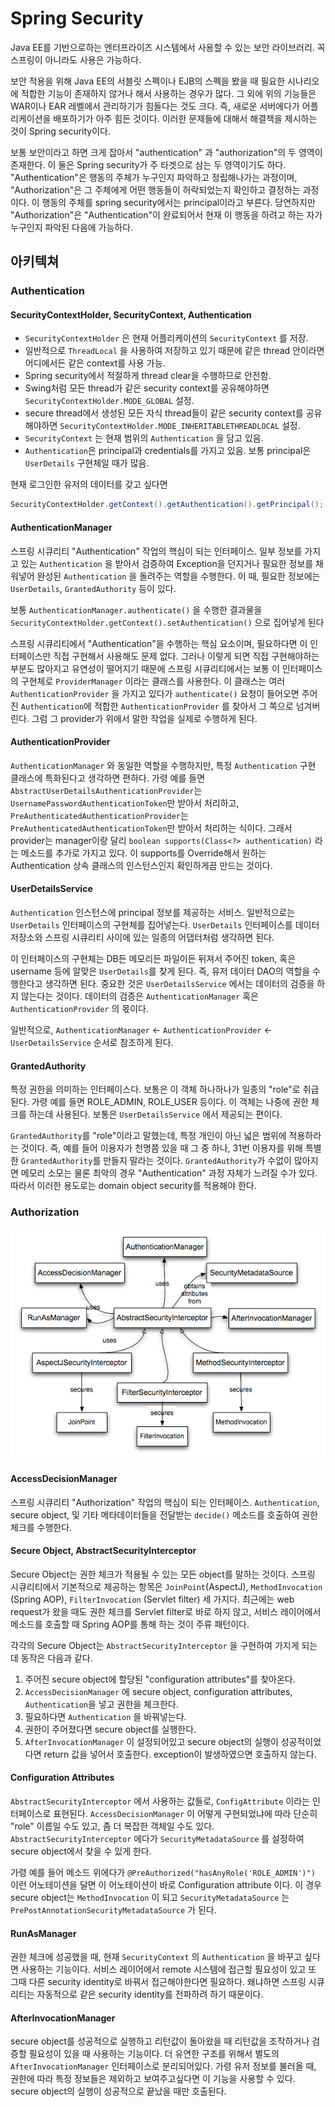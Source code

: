 # Spring Security

Java EE를 기반으로하는 엔터프라이즈 시스템에서 사용할 수 있는 보안 라이브러리. 꼭 스프링이 아니라도 사용은 가능하다.

보안 적용을 위해 Java EE의 서블릿 스펙이나 EJB의 스펙을 봤을 때 필요한 시나리오에 적합한 기능이 존재하지 않거나 해서 사용하는 경우가 많다. 그 외에 위의 기능들은 WAR이나 EAR 레벨에서 관리하기가 힘들다는 것도 크다. 즉, 새로운 서버에다가 어플리케이션을 배포하기가 아주 힘든 것이다. 이러한 문제들에 대해서 해결책을 제시하는 것이 Spring security이다.

보통 보안이라고 하면 크게 잡아서 "authentication" 과 "authorization"의 두 영역이 존재한다. 이 둘은 Spring security가 주 타겟으로 삼는 두 영역이기도 하다. "Authentication"은 행동의 주체가 누구인지 파악하고 정립해나가는 과정이며, "Authorization"은 그 주체에게 어떤 행동들이 허락되었는지 확인하고 결정하는 과정이다. 이 행동의 주체를 spring security에서는 principal이라고 부른다. 당연하지만 "Authorization"은 "Authentication"이 완료되어서 현재 이 행동을 하려고 하는 자가 누구인지 파악된 다음에 가능하다.

## 아키텍쳐

### Authentication

#### SecurityContextHolder, SecurityContext, Authentication

* `SecurityContextHolder` 은 현재 어플리케이션의 `SecurityContext` 를 저장.
* 일반적으로 `ThreadLocal` 을 사용하여 저장하고 있기 때문에 같은 thread 안이라면 어디에서든 같은 context를 사용 가능.
* Spring security에서 적절하게 thread clear을 수행하므로 안전함.
* Swing처럼 모든 thread가 같은 security context를 공유해야하면 `SecurityContextHolder.MODE_GLOBAL` 설정.
* secure thread에서 생성된 모든 자식 thread들이 같은 security context를 공유해야하면 `SecurityContextHolder.MODE_INHERITABLETHREADLOCAL` 설정.
* `SecurityContext` 는 현재 범위의 `Authentication` 을 담고 있음.
* `Authentication`은 principal과 credentials를 가지고 있음. 보통 principal은 `UserDetails` 구현체일 때가 많음.

현재 로그인한 유저의 데이터를 갖고 싶다면

```java
SecurityContextHolder.getContext().getAuthentication().getPrincipal();
```

#### AuthenticationManager

스프링 시큐리티 "Authentication" 작업의 핵심이 되는 인터페이스. 일부 정보를 가지고 있는 `Authentication` 을 받아서 검증하여 Exception을 던지거나 필요한 정보를 채워넣어 완성된 `Authentication` 을 돌려주는 역할을 수행한다. 이 때, 필요한 정보에는 `UserDetails`, `GrantedAuthority` 등이 있다.

보통 `AuthenticationManager.authenticate()` 을 수행한 결과물을 `SecurityContextHolder.getContext().setAuthentication()` 으로 집어넣게 된다

스프링 시큐리티에서 "Authentication"을 수행하는 핵심 요소이며, 필요하다면 이 인터페이스만 직접 구현해서 사용해도 문제 없다. 그러나 이렇게 되면 직접 구현해야하는 부분도 많아지고 유연성이 떨어지기 때문에 스프링 시큐리티에서는 보통 이 인터페이스의 구현체로 `ProviderManager` 이라는 클래스를 사용한다. 이 클래스는 여러 `AuthenticationProvider` 을 가지고 있다가 `authenticate()` 요청이 들어오면 주어진 `Authentication`에 적합한 `AuthenticationProvider` 를 찾아서 그 쪽으로 넘겨버린다. 그럼 그 provider가 위에서 말한 작업을 실제로 수행하게 된다.

#### AuthenticationProvider

`AuthenticationManager` 와 동일한 역할을 수행하지만, 특정 `Authentication` 구현 클래스에 특화된다고 생각하면 편하다. 가령 예를 들면 `AbstractUserDetailsAuthenticationProvider`는 `UsernamePasswordAuthenticationToken`만 받아서 처리하고, `PreAuthenticatedAuthenticationProvider`는 `PreAuthenticatedAuthenticationToken`만 받아서 처리하는 식이다. 그래서 provider는 manager이랑 달리 `boolean supports(Class<?> authentication)` 라는 메소드를 추가로 가지고 있다. 이 supports를 Override해서 원하는 Authentication 상속 클래스의 인스턴스인지 확인하게끔 만드는 것이다.

#### UserDetailsService

`Authentication` 인스턴스에 principal 정보를 제공하는 서비스. 일반적으로는 `UserDetails` 인터페이스의 구현체를 집어넣는다. `UserDetails` 인터페이스를 데이터 저장소와 스프링 시큐리티 사이에 있는 일종의 어댑터처럼 생각하면 된다.

이 인터페이스의 구현체는 DB든 메모리든 파일이든 뒤져서 주어진 token, 혹은 username 등에 알맞은 `UserDetails`를 찾게 된다. 즉, 유저 데이터 DAO의 역할을 수행한다고 생각하면 된다. 중요한 것은 `UserDetailsService` 에서는 데이터의 검증을 하지 않는다는 것이다. 데이터의 검증은 `AuthenticationManager` 혹은 `AuthenticationProvider` 의 몫이다.

일반적으로, `AuthenticationManager` &lt;- `AuthenticationProvider` &lt;- `UserDetailsService` 순서로 참조하게 된다.

#### GrantedAuthority

특정 권한을 의미하는 인터페이스다. 보통은 이 객체 하나하나가 일종의 "role"로 취급된다. 가령 예를 들면 ROLE\_ADMIN, ROLE\_USER 등이다. 이 객체는 나중에 권한 체크를 하는데 사용된다. 보통은 `UserDetailsService` 에서 제공되는 편이다.

`GrantedAuthority`를 "role"이라고 말했는데, 특정 개인이 아닌 넓은 범위에 적용하라는 것이다. 즉, 예를 들어 이용자가 천명쯤 있을 때 그 중 하나, 31번 이용자를 위해 특별한 `GrantedAuthority`를 만들지 말라는 것이다. `GrantedAuthority`가 수없이 많아지면 메모리 소모는 물론 최악의 경우 "Authentication" 과정 자체가 느려질 수가 있다. 따라서 이러한 용도로는 domain object security를 적용해야 한다.

### Authorization

![](../.gitbook/assets/import.png)

#### AccessDecisionManager

스프링 시큐리티 "Authorization" 작업의 핵심이 되는 인터페이스. `Authentication`, secure object, 및 기타 메타데이터들을 전달받는 `decide()` 메소드를 호출하여 권한 체크를 수행한다.

#### Secure Object, AbstractSecurityInterceptor

Secure Object는 권한 체크가 적용될 수 있는 모든 object를 말하는 것이다. 스프링 시큐리티에서 기본적으로 제공하는 항목은 `JoinPoint`\(AspectJ\), `MethodInvocation` \(Spring AOP\), `FilterInvocation` \(Servlet filter\) 세 가지다. 최근에는 web request가 왔을 때도 권한 체크를 Servlet filter로 바로 하지 않고, 서비스 레이어에서 메소드를 호출할 때 Spring AOP를 통해 하는 것이 주류 패턴이다.

각각의 Secure Object는 `AbstractSecurityInterceptor` 을 구현하여 가지게 되는데 동작은 다음과 같다.

1. 주어진 secure object에 할당된 "configuration attributes"를 찾아온다.
2. `AccessDecisionManager` 에 secure object, configuration attributes, `Authentication`을 넣고 권한을 체크한다.
3. 필요하다면 `Authentication` 을 바꿔넣는다.
4. 권한이 주어졌다면 secure object를 실행한다.
5. `AfterInvocationManager` 이 설정되어있고 secure object의 실행이 성공적이었다면 return 값을 넣어서 호출한다. exception이 발생하였으면 호출하지 않는다.

#### Configuration Attributes

`AbstractSecurityInterceptor` 에서 사용하는 값들로, `ConfigAttribute` 이라는 인터페이스로 표현된다. `AccessDecisionManager` 이 어떻게 구현되었냐에 따라 단순히 "role" 이름일 수도 있고, 좀 더 복잡한 객체일 수도 있다. `AbstractSecurityInterceptor` 에다가 `SecurityMetadataSource` 를 설정하여 secure object에서 찾을 수 있게 한다.

가령 예를 들어 메소드 위에다가 `@PreAuthorized("hasAnyRole('ROLE_ADMIN')")` 이런 어노테이션을 달면 이 어노테이션이 바로 Configuration attribute 이다. 이 경우 secure object는 `MethodInvocation` 이 되고 `SecurityMetadataSource` 는 `PrePostAnnotationSecurityMetadataSource` 가 된다.

#### RunAsManager

권한 체크에 성공했을 때, 현재 `SecurityContext` 의 `Authentication` 을 바꾸고 싶다면 사용하는 기능이다. 서비스 레이어에서 remote 시스템에 접근할 필요성이 있고 또 그때 다른 security identity로 바꿔서 접근해야한다면 필요하다. 왜냐하면 스프링 시큐리티는 자동적으로 같은 security identity를 전파하려 하기 때문이다.

#### AfterInvocationManager

secure object를 성공적으로 실행하고 리턴값이 돌아왔을 때 리턴값을 조작하거나 검증할 필요성이 있을 때 사용하는 기능이다. 더 유연한 구조를 위해서 별도의 `AfterInvocationManager` 인터페이스로 분리되어있다. 가령 유저 정보를 불러올 때, 권한에 따라 특정 정보들은 제외하고 보여주고싶다면 이 기능을 사용할 수 있다. secure object의 실행이 성공적으로 끝났을 때만 호출된다.

